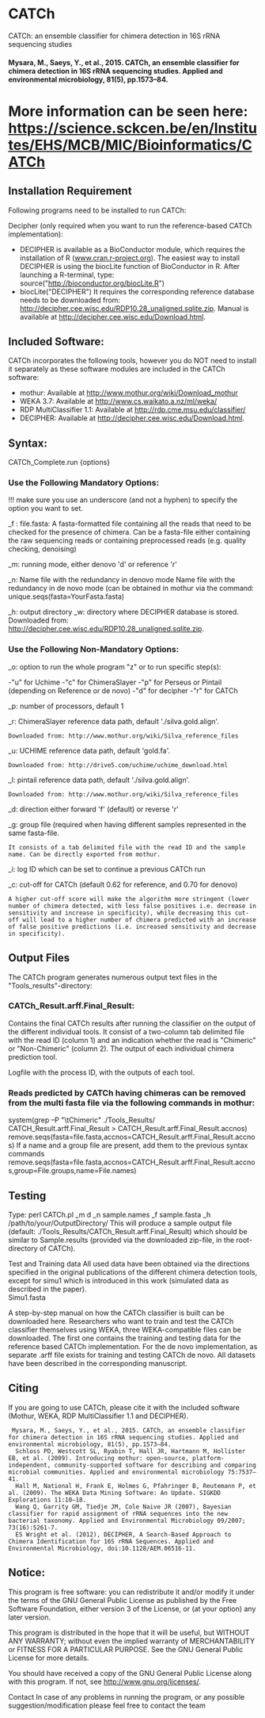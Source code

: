 #	CATCh

CATCh: an ensemble classifier for chimera detection in 16S rRNA sequencing studies
####  Mysara, M., Saeys, Y., et al., 2015. CATCh, an ensemble classifier for chimera detection in 16S rRNA sequencing studies. Applied and environmental microbiology, 81(5), pp.1573–84.

# More information can be seen here: https://science.sckcen.be/en/Institutes/EHS/MCB/MIC/Bioinformatics/CATCh

## Installation Requirement
Following programs need to be installed to run CATCh:

Decipher (only required when you want to run the reference-based CATCh implementation):
- DECIPHER is available as a BioConductor module, which requires the installation of R (www.cran.r-project.org). The easiest way to install DECIPHER is using the biocLite function of BioConductor in R. After launching a R-terminal, type: source("http://bioconductor.org/biocLite.R")
- biocLite("DECIPHER")
It requires the corresponding reference database needs to be downloaded from: http://decipher.cee.wisc.edu/RDP10.28_unaligned.sqlite.zip. Manual is available at http://decipher.cee.wisc.edu/Download.html.

## Included Software:
CATCh incorporates the following tools, however you do NOT need to install it separately as these software modules are included in the CATCh software:

- mothur: Available at http://www.mothur.org/wiki/Download_mothur
- WEKA 3.7: Available at http://www.cs.waikato.a.nz/ml/weka/
- RDP MultiClassifier 1.1: Available at http://rdp.cme.msu.edu/classifier/
- DECIPHER: Available at http://decipher.cee.wisc.edu/Download.html.

## Syntax:
CATCh_Complete.run {options}

### Use the Following Mandatory Options:

!!! make sure you use an underscore (and not a hyphen) to specify the option you want to set.

_f :	file.fasta: 
A fasta-formatted file containing all the reads that need to be checked for the presence of chimera. Can be a fasta-file either containing the raw sequencing reads or containing preprocessed reads (e.g. quality checking, denoising)

_m:	running mode, either denovo 'd' or reference 'r'

_n:	Name file with the redundancy in denovo mode
Name file with the redundancy in de novo mode (can be obtained in mothur via the command: unique.seqs(fasta=YourFasta.fasta)

_h:	output directory
_w:	directory where DECIPHER database is stored.
Downloaded from: http://decipher.cee.wisc.edu/RDP10.28_unaligned.sqlite.zip.


### Use the Following Non-Mandatory Options:

_o:	option to run the whole program "z" or to run specific step(s):

-"u" for Uchime
-"c" for ChimeraSlayer
-"p" for Perseus or Pintail (depending on Reference or de novo)
-"d" for decipher
-"r" for CATCh

_p:	number of processors, default 1

_r:	ChimeraSlayer reference data path, default './silva.gold.align'.


    Downloaded from: http://www.mothur.org/wiki/Silva_reference_files

_u:	UCHIME reference data path, default 'gold.fa'.


    Downloaded from: http://drive5.com/uchime/uchime_download.html

_l:	pintail reference data path, default './silva.gold.align'.


    Downloaded from: http://www.mothur.org/wiki/Silva_reference_files

_d:	direction either forward 'f' (default) or reverse 'r'

_g:	group file (required when having different samples represented in the same fasta-file.


    It consists of a tab delimited file with the read ID and the sample name. Can be directly exported from mothur.

_i:	log ID which can be set to continue a previous CATCh run

_c:	cut-off for CATCh (default 0.62 for reference, and 0.70 for denovo)


    A higher cut-off score will make the algorithm more stringent (lower number of chimera detected, with less false positives i.e. decrease in sensitivity and increase in specificity), while decreasing this cut-off will lead to a higher number of chimera predicted with an increase of false positive predictions (i.e. increased sensitivity and decrease in specificity).

## Output Files
The CATCh program generates numerous output text files in the "Tools_results"-directory:

### CATCh_Result.arff.Final_Result: 
Contains the final CATCh results after running the classifier on the output of the different individual tools. It consist of a two-column tab delimited file with the read ID (column 1) and an indication whether the read is "Chimeric" or "Non-Chimeric" (column 2). 
The output of each individual chimera prediction tool.

Logfile with the process ID, with the outputs of each tool.

### Reads predicted by CATCh having chimeras can be removed from the multi fasta file via the following commands in mothur:
system(grep –P "\tChimeric" ./Tools_Results/ CATCH_Result.arff.Final_Result > CATCH_Result.arff.Final_Result.accnos)
remove.seqs(fasta=file.fasta,accnos=CATCH_Result.arff.Final_Result.accnos)
If a name and a group file are present, add them to the previous syntax commands remove.seqs(fasta=file.fasta,accnos=CATCH_Result.arff.Final_Result.accnos,group=File.groups,name=File.names)
## Testing
Type:
perl CATCh.pl _m d _n sample.names _f sample.fasta _h /path/to/your/OutputDirectory/ 
This will produce a sample output file (default: ./Tools_Results/CATCh_Result.arff.Final_Result) which should be similar to Sample.results (provided via the downloaded zip-file, in the root-directory of CATCh).

Test and Training data
All used data have been obtained via the directions specified in the original publications of the different chimera detection tools, except for simu1 which is introduced in this work (simulated data as described in the paper).  
Simu1.fasta

A step-by-step manual on how the CATCh classifier is built can be downloaded here. Researchers who want to train and test the CATCh classifier themselves using WEKA, three WEKA-compatible files can be downloaded. The first one contains the training and testing data for the reference based CATCh implementation.  For the de novo implementation, as separate .arff file exists for training and testing CATCh de novo. All datasets have been described in the corresponding manuscript.

## Citing
If you are going to use CATCh, please cite it with the included software (Mothur, WEKA, RDP MultiClassifier 1.1 and DECIPHER).

     Mysara, M., Saeys, Y., et al., 2015. CATCh, an ensemble classifier for chimera detection in 16S rRNA sequencing studies. Applied and environmental microbiology, 81(5), pp.1573–84.
      Schloss PD, Westcott SL, Ryabin T, Hall JR, Hartmann M, Hollister EB, et al. (2009). Introducing mothur: open-source, platform-independent, community-supported software for describing and comparing microbial communities. Applied and environmental microbiology 75:7537–41.
      Hall M, National H, Frank E, Holmes G, Pfahringer B, Reutemann P, et al. (2009). The WEKA Data Mining Software: An Update. SIGKDD Explorations 11:10–18.
      Wang Q, Garrity GM, Tiedje JM, Cole Naive JR (2007), Bayesian classifier for rapid assignment of rRNA sequences into the new bacterial taxonomy. Applied and Environmental Microbiology 09/2007; 73(16):5261-7.
      ES Wright et al. (2012), DECIPHER, A Search-Based Approach to Chimera Identification for 16S rRNA Sequences. Applied and Environmental Microbiology, doi:10.1128/AEM.06516-11.

## Notice:
This program is free software: you can redistribute it and/or modify it under the terms of the GNU General Public License as published by the Free Software Foundation, either version 3 of the License, or (at your option) any later version.

This program is distributed in the hope that it will be useful, but WITHOUT ANY WARRANTY; without even the implied warranty of MERCHANTABILITY or FITNESS FOR A PARTICULAR PURPOSE.  See the GNU General Public License for more details.

You should have received a copy of the GNU General Public License along with this program.  If not, see <http://www.gnu.org/licenses/>.

Contact
In case of any problems in running the program, or any possible suggestion/modification please feel free to contact the team
